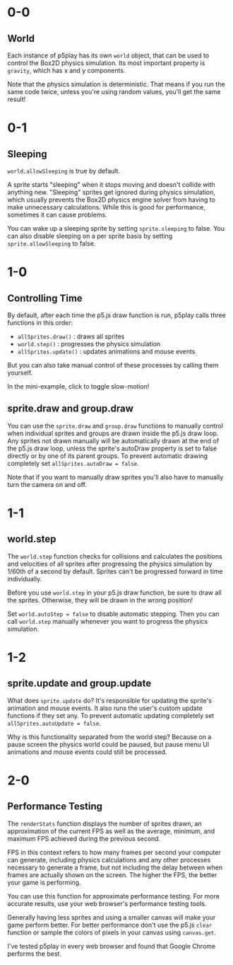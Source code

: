 # 0-0

## World

Each instance of p5play has its own `world` object, that can be used to control the Box2D physics simulation. Its most important property is `gravity`, which has x and y components.

Note that the physics simulation is deterministic. That means if you run the same code twice, unless you're using random values, you'll get the same result!

# 0-1

## Sleeping

`world.allowSleeping` is true by default.

A sprite starts "sleeping" when it stops moving and doesn't collide with anything new. "Sleeping" sprites get ignored during physics simulation, which usually prevents the Box2D physics engine solver from having to make unnecessary calculations. While this is good for performance, sometimes it can cause problems.

You can wake up a sleeping sprite by setting `sprite.sleeping` to false. You can also disable sleeping on a per sprite basis by setting `sprite.allowSleeping` to false.

# 1-0

## Controlling Time

By default, after each time the p5.js draw function is run, p5play calls three functions in this order:

- `allSprites.draw()` : draws all sprites
- `world.step()` : progresses the physics simulation
- `allSprites.update()` : updates animations and mouse events

But you can also take manual control of these processes by calling them yourself.

In the mini-example, click to toggle slow-motion!

## sprite.draw and group.draw

You can use the `sprite.draw` and `group.draw` functions to manually control when individual sprites and groups are drawn inside the p5.js draw loop. Any sprites not drawn manually will be automatically drawn at the end of the p5.js draw loop, unless the sprite's autoDraw property is set to false directly or by one of its parent groups. To prevent automatic drawing completely set `allSprites.autoDraw = false`.

Note that if you want to manually draw sprites you'll also have to manually turn the camera on and off.

# 1-1

## world.step

The `world.step` function checks for collisions and calculates the positions and velocities of all sprites after progressing the physics simulation by 1/60th of a second by default. Sprites can't be progressed forward in time individually.

Before you use `world.step` in your p5.js draw function, be sure to draw all the sprites. Otherwise, they will be drawn in the wrong position!

Set `world.autoStep = false` to disable automatic stepping. Then you can call `world.step` manually whenever you want to progress the physics simulation.

# 1-2

## sprite.update and group.update

What does `sprite.update` do? It's responsible for updating the sprite's animation and mouse events. It also runs the user's custom update functions if they set any. To prevent automatic updating completely set `allSprites.autoUpdate = false`.

Why is this functionality separated from the world step? Because on a pause screen the physics world could be paused, but pause menu UI animations and mouse events could still be processed.

# 2-0

## Performance Testing

The `renderStats` function displays the number of sprites drawn, an approximation of the current FPS as well as the average, minimum, and maximum FPS achieved during the previous second.

FPS in this context refers to how many frames per second your computer can generate, including physics calculations and any other processes necessary to generate a frame, but not including the delay between when frames are actually shown on the screen. The higher the FPS, the better your game is performing.

You can use this function for approximate performance testing. For more accurate results, use your web browser's performance testing tools.

Generally having less sprites and using a smaller canvas will make your game perform better. For better performance don't use the p5.js `clear` function or sample the colors of pixels in your canvas using `canvas.get`.

I've tested p5play in every web browser and found that Google Chrome performs the best.
